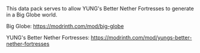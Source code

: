 This data pack serves to allow YUNG's Better Nether Fortresses to generate in a Big Globe world.

Big Globe: https://modrinth.com/mod/big-globe

YUNG's Better Nether Fortresses: https://modrinth.com/mod/yungs-better-nether-fortresses
